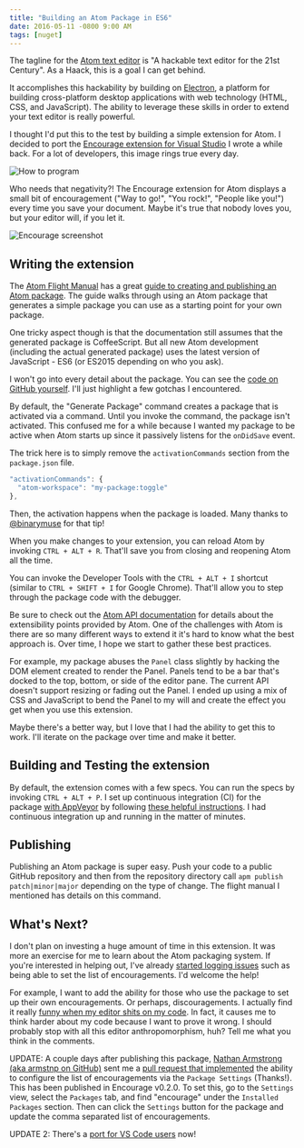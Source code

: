 ```yaml
---
title: "Building an Atom Package in ES6"
date: 2016-05-11 -0800 9:00 AM
tags: [nuget]
---
```


The tagline for the [Atom text editor](https://atom.io/) is "A hackable text editor for the 21st Century". As a Haack, this is a goal I can get behind.

It accomplishes this hackability by building on [Electron](http://electron.atom.io/), a platform for building cross-platform desktop applications with web technology (HTML, CSS, and JavaScript). The ability to leverage these skills in order to extend your text editor is really powerful.

I thought I'd put this to the test by building a simple extension for Atom. I decided to port the [Encourage extension for Visual Studio](https://haacked.com/archive/2014/06/20/encourage-vs/) I wrote a while back. For a lot of developers, this image rings true every day.

![How to program](https://cloud.githubusercontent.com/assets/19977/15877072/585bd80c-2cc6-11e6-8b6c-1daa39bfaa2c.png)

Who needs that negativity?! The Encourage extension for Atom displays a small bit of encouragement ("Way to go!", "You rock!", "People like you!") every time you save your document. Maybe it's true that nobody loves you, but your editor will, if you let it.

![Encourage screenshot](https://cloud.githubusercontent.com/assets/19977/15810806/21421734-2b57-11e6-9979-8a5092e6b417.png)

## Writing the extension

The [Atom Flight Manual](http://flight-manual.atom.io/) has a great [guide to creating and publishing an Atom package](http://flight-manual.atom.io/hacking-atom/sections/package-word-count/). The guide walks through using an Atom package that generates a simple package you can use as a starting point for your own package.

One tricky aspect though is that the documentation still assumes that the generated package is CoffeeScript. But all new Atom development (including the actual generated package) uses the latest version of JavaScript - ES6 (or ES2015 depending on who you ask).

I won't go into every detail about the package. You can see the [code on GitHub yourself](https://github.com/haacked/encourage-atom/). I'll just highlight a few gotchas I encountered.

By default, the "Generate Package" command creates a package that is activated via a command. Until you invoke the command, the package isn't activated. This confused me for a while because I wanted my package to be active when Atom starts up since it passively listens for the `onDidSave` event.

The trick here is to simply remove the `activationCommands` section from the `package.json` file.

```js
"activationCommands": {
  "atom-workspace": "my-package:toggle"
},
```

Then, the activation happens when the package is loaded. Many thanks to [@binarymuse](https://github.com/binarymuse) for that tip!

When you make changes to your extension, you can reload Atom by invoking `CTRL + ALT + R`. That'll save you from closing and reopening Atom all the time.

You can invoke the Developer Tools with the `CTRL + ALT + I` shortcut (similar to `CTRL + SHIFT + I` for Google Chrome). That'll allow you to step through the package code with the debugger.

Be sure to check out the [Atom API documentation](https://atom.io/docs/api/v1.8.0/AtomEnvironment) for details about the extensibility points provided by Atom. One of the challenges with Atom is there are so many different ways to extend it it's hard to know what the best approach is. Over time, I hope we start to gather these best practices.

For example, my package abuses the `Panel` class slightly by hacking the DOM element created to render the Panel. Panels tend to be a bar that's docked to the top, bottom, or side of the editor pane. The current API doesn't support resizing or fading out the Panel. I ended up using a mix of CSS and JavaScript to bend the Panel to my will and create the effect you get when you use this extension.

Maybe there's a better way, but I love that I had the ability to get this to work. I'll iterate on the package over time and make it better.

## Building and Testing the extension

By default, the extension comes with a few specs. You can run the specs by invoking `CTRL + ALT + P`. I set up continuous integration (CI) for the package [with AppVeyor](http://flight-manual.atom.io/hacking-atom/sections/writing-specs/) by following [these helpful instructions](https://github.com/atom/ci). I had continuous integration up and running in the matter of minutes.

## Publishing

Publishing an Atom package is super easy. Push your code to a public GitHub repository and then from the repository directory call `apm publish patch|minor|major` depending on the type of change. The flight manual I mentioned has details on this command.

## What's Next?

I don't plan on investing a huge amount of time in this extension. It was more an exercise for me to learn about the Atom packaging system. If you're interested in helping out, I've already [started logging issues](https://github.com/haacked/encourage-atom/issues) such as being able to set the list of encouragements. I'd welcome the help!

For example, I want to add the ability for those who use the package to set up their own encouragements. Or perhaps, discouragements. I actually find it really [funny when my editor shits on my code](https://haacked.com/archive/2014/07/30/visual-studios-extensions-settings/). In fact, it causes me to think harder about my code because I want to prove it wrong. I should probably stop with all this editor anthropomorphism, huh? Tell me what you think in the comments.

UPDATE: A couple days after publishing this package, [Nathan Armstrong (aka armstnp on GitHub)](https://github.com/armstnp) sent me a [pull request that implemented](https://github.com/Haacked/encourage-atom/pull/8) the ability to configure the list of encouragements via the `Package Settings` (Thanks!). This has been published in Encourage v0.2.0. To set this, go to the `Settings` view, select the `Packages` tab, and find "encourage" under the `Installed Packages` section. Then can click the `Settings` button for the package and update the comma separated list of encouragements.

UPDATE 2: There's a [port for VS Code users](https://marketplace.visualstudio.com/items?itemName=rebornix.encourage) now!
